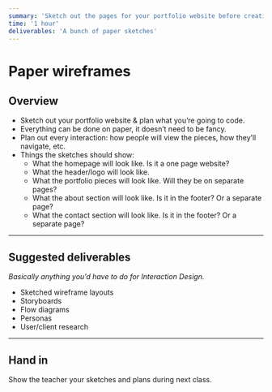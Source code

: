 ```yaml
---
summary: 'Sketch out the pages for your portfolio website before creating them in code.'
time: '1 hour'
deliverables: 'A bunch of paper sketches'
---
```


# Paper wireframes

## Overview

- Sketch out your portfolio website & plan what you’re going to code.
- Everything can be done on paper, it doesn’t need to be fancy.
- Plan out every interaction: how people will view the pieces, how they’ll navigate, etc.
- Things the sketches should show:
  - What the homepage will look like. Is it a one page website?
  - What the header/logo will look like.
  - What the portfolio pieces will look like. Will they be on separate pages?
  - What the about section will look like. Is it in the footer? Or a separate page?
  - What the contact section will look like. Is it in the footer? Or a separate page?

---

## Suggested deliverables

*Basically anything you’d have to do for Interaction Design.*

- Sketched wireframe layouts
- Storyboards
- Flow diagrams
- Personas
- User/client research

---

## Hand in

Show the teacher your sketches and plans during next class.

